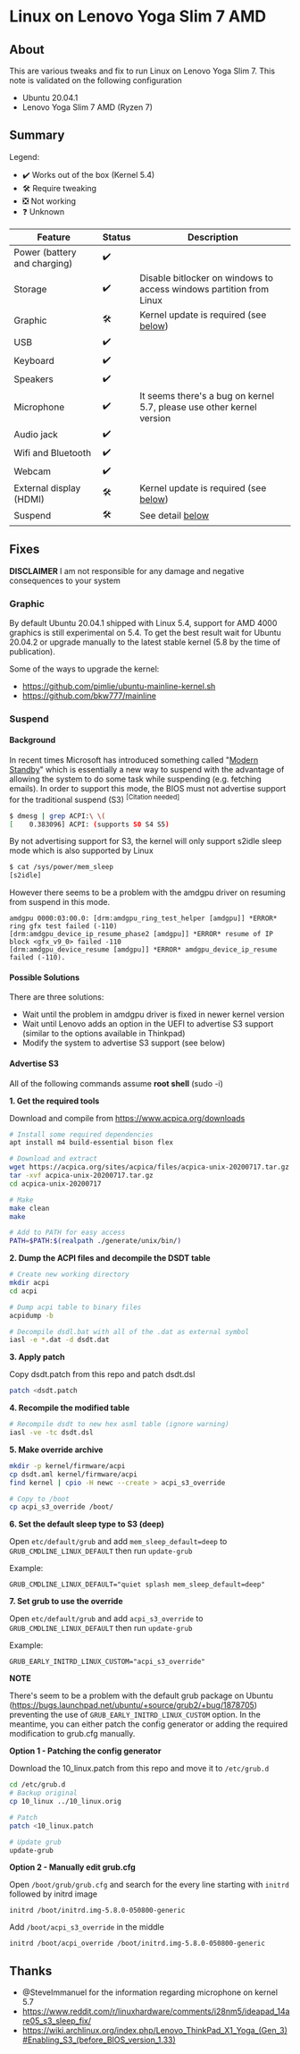 # Linux on Lenovo Yoga Slim 7 AMD

## About

This are various tweaks and fix to run Linux on Lenovo Yoga Slim 7. This note is validated on the following configuration
- Ubuntu 20.04.1
- Lenovo Yoga Slim 7 AMD (Ryzen 7)

## Summary

Legend:
- :heavy_check_mark: Works out of the box (Kernel 5.4)
- :hammer_and_wrench: Require tweaking
- :negative_squared_cross_mark: Not working
- :question: Unknown

| Feature                      | Status              | Description                                                           |
| ---------------------------- | ------------------- | --------------------------------------------------------------------- |
| Power (battery and charging) | :heavy_check_mark:  |                                                                       |
| Storage                      | :heavy_check_mark:  | Disable bitlocker on windows to access windows partition from Linux   |
| Graphic                      | :hammer_and_wrench: | Kernel update is required (see [below](#Graphic))                     |
| USB                          | :heavy_check_mark:  |                                                                       |
| Keyboard                     | :heavy_check_mark:  |                                                                       |
| Speakers                     | :heavy_check_mark:  |                                                                       |
| Microphone                   | :heavy_check_mark:  | It seems there's a bug on kernel 5.7, please use other kernel version |
| Audio jack                   | :heavy_check_mark:  |                                                                       |
| Wifi and Bluetooth           | :heavy_check_mark:  |                                                                       |
| Webcam                       | :heavy_check_mark:  |                                                                       |
| External display (HDMI)      | :hammer_and_wrench: | Kernel update is required (see [below](#Graphic))                     |
| Suspend                      | :hammer_and_wrench: | See detail [below](#Suspend)                                          |

## Fixes

**DISCLAIMER** I am not responsible for any damage and negative consequences to your system

### Graphic

By default Ubuntu 20.04.1 shipped with Linux 5.4, support for AMD 4000 graphics is still experimental on 5.4. To get the best result wait for Ubuntu 20.04.2 or upgrade manually to the latest stable kernel (5.8 by the time of publication).

Some of the ways to upgrade the kernel:
- https://github.com/pimlie/ubuntu-mainline-kernel.sh
- https://github.com/bkw777/mainline

### Suspend

#### Background

In recent times Microsoft has introduced something called "[Modern Standby](https://docs.microsoft.com/en-us/windows-hardware/design/device-experiences/modern-standby)" which is essentially a new way to suspend with the advantage of allowing the system to do some task while suspending (e.g. fetching emails). In order to support this mode, the BIOS must not advertise support for the traditional suspend (S3) <sup>[Citation needed]</sup> 

```bash
$ dmesg | grep ACPI:\ \(
[    0.383096] ACPI: (supports S0 S4 S5)

```

By not advertising support for S3, the kernel will only support s2idle sleep mode which is also supported by Linux

```bash
$ cat /sys/power/mem_sleep 
[s2idle]
```

However there seems to be a problem with the amdgpu driver on resuming from suspend in this mode.

```
amdgpu 0000:03:00.0: [drm:amdgpu_ring_test_helper [amdgpu]] *ERROR* ring gfx test failed (-110)
[drm:amdgpu_device_ip_resume_phase2 [amdgpu]] *ERROR* resume of IP block <gfx_v9_0> failed -110
[drm:amdgpu_device_resume [amdgpu]] *ERROR* amdgpu_device_ip_resume failed (-110).
```

#### Possible Solutions

There are three solutions:
- Wait until the problem in amdgpu driver is fixed in newer kernel version
- Wait until Lenovo adds an option in the UEFI to advertise S3 support (similar to the options available in Thinkpad)
- Modify the system to advertise S3 support (see below)

#### Advertise S3

All of the following commands assume **root shell** (sudo -i)

**1. Get the required tools**

Download and compile from https://www.acpica.org/downloads
```bash
# Install some required dependencies
apt install m4 build-essential bison flex

# Download and extract
wget https://acpica.org/sites/acpica/files/acpica-unix-20200717.tar.gz
tar -xvf acpica-unix-20200717.tar.gz
cd acpica-unix-20200717

# Make
make clean
make

# Add to PATH for easy access
PATH=$PATH:$(realpath ./generate/unix/bin/)
```

**2. Dump the ACPI files and decompile the DSDT table**

```bash
# Create new working directory
mkdir acpi
cd acpi

# Dump acpi table to binary files
acpidump -b

# Decompile dsdl.bat with all of the .dat as external symbol
iasl -e *.dat -d dsdt.dat
```

**3. Apply patch**

Copy dsdt.patch from this repo and patch dsdt.dsl
```bash
patch <dsdt.patch
```

**4. Recompile the modified table**

```bash
# Recompile dsdt to new hex asml table (ignore warning)
iasl -ve -tc dsdt.dsl
```

**5. Make override archive**
```bash
mkdir -p kernel/firmware/acpi
cp dsdt.aml kernel/firmware/acpi
find kernel | cpio -H newc --create > acpi_s3_override

# Copy to /boot
cp acpi_s3_override /boot/
```

**6. Set the default sleep type to S3 (deep)**

Open `etc/default/grub` and add `mem_sleep_default=deep` to `GRUB_CMDLINE_LINUX_DEFAULT` then run `update-grub`

Example:
```
GRUB_CMDLINE_LINUX_DEFAULT="quiet splash mem_sleep_default=deep"
```

**7. Set grub to use the override**

Open `etc/default/grub` and add `acpi_s3_override` to `GRUB_CMDLINE_LINUX_DEFAULT` then run `update-grub`

Example:
```
GRUB_EARLY_INITRD_LINUX_CUSTOM="acpi_s3_override"
```

**NOTE**

There's seem to be a problem with the default grub package on Ubuntu (https://bugs.launchpad.net/ubuntu/+source/grub2/+bug/1878705) preventing the use of `GRUB_EARLY_INITRD_LINUX_CUSTOM` option. In the meantime, you can either patch the config generator or adding the required modification to grub.cfg manually. 

**Option 1 - Patching the config generator**

Download the 10_linux.patch from this repo and move it to `/etc/grub.d`
```bash
cd /etc/grub.d
# Backup original
cp 10_linux ../10_linux.orig

# Patch
patch <10_linux.patch

# Update grub
update-grub
```

**Option 2 - Manually edit grub.cfg**

Open `/boot/grub/grub.cfg` and search for the every line starting with `initrd` followed by initrd image

```
initrd /boot/initrd.img-5.8.0-050800-generic
```

Add `/boot/acpi_s3_override` in the middle

```
initrd /boot/acpi_override /boot/initrd.img-5.8.0-050800-generic
```


## Thanks
- @SteveImmanuel for the information regarding microphone on kernel 5.7
- https://www.reddit.com/r/linuxhardware/comments/i28nm5/ideapad_14are05_s3_sleep_fix/ 
- https://wiki.archlinux.org/index.php/Lenovo_ThinkPad_X1_Yoga_(Gen_3)#Enabling_S3_(before_BIOS_version_1.33)
